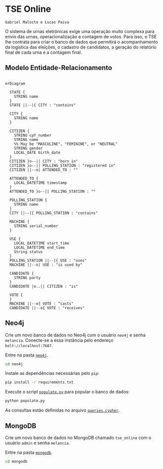 # TSE Online

`Gabriel Malosto e Lucas Paiva`

O sistema de urnas eletrônicas exige uma operação muito complexa para envio das urnas, operacionalização e contagem de votos. Para isso, o TSE lhe contrata para criar o banco de dados que permitirá o acompanhamento da logística das eleições, o cadastro de candidatos, a geração do relatório final de cada urna e a contagem final.

## Modelo Entidade-Relacionamento

```mermaid

erDiagram

  STATE {
    STRING name
  }
  STATE ||--|{ CITY : "contains"

  CITY {
    STRING name
  }

  CITIZEN {
    STRING cpf_number
    STRING name
    %% May be "MASCULINE", "FEMININE", or "NEUTRAL"
    STRING gender
    LOCAL_DATE birth_date
  }
  CITIZEN }o--|| CITY : "born in"
  CITIZEN }o--|| POLLING_STATION : "registered in"
  CITIZEN ||--o| ATTENDED_TO : ""

  ATTENDED_TO {
    LOCAL_DATETIME timestamp
  }
  ATTENDED_TO }o--|| POLLING_STATION : ""

  POLLING_STATION {
    STRING name
  }
  CITY ||--|{ POLLING_STATION : "contains"

  MACHINE {
    STRING serial_number
  }

  USE {
    LOCAL_DATETIME start_time
    LOCAL_DATETIME end_time
    String status
  }
  POLLING_STATION ||--|{ USE : "uses"
  MACHINE ||--o| USE : "is used by"

  CANDIDATE {
    STRING party
  }
  CANDIDATE |o..|| CITIZEN : "is"

  VOTE {
  }
  MACHINE ||--o{ VOTE : "casts"
  CANDIDATE ||--o{ VOTE : "receives"

```

## Neo4j

Crie um novo banco de dados no Neo4j com o usuário `neo4j` e senha `melancia`.
Conecte-se a essa instância pelo endereço `bolt://localhost:7687`.

Entre na pasta [`neo4j`](neo4j/).

```bash
cd neo4j
```

Instale as dependências necessárias pelo `pip`:

```bash
pip install -r requirements.txt
```

Execute o script [`populate.py`](neo4j/populate.py) para popular o banco de dados:

```bash
python populate.py
```

As consultas estão definidas no arquivo [`queries.cypher`](neo4j/queries.cypher).

## MongoDB

Crie um novo banco de dados no MongoDB chamado `tse_online` com o usuário `admin` e senha `melancia`.

Entre na pasta [`mongodb`](mongodb/).

```bash
cd mongodb
```
